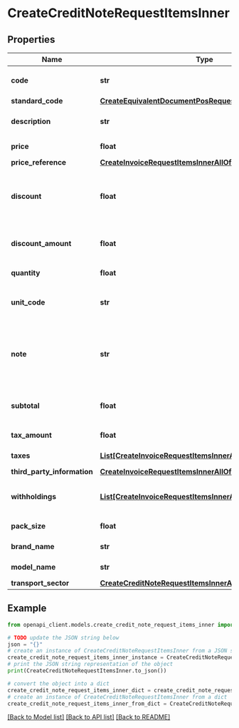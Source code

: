 # CreateCreditNoteRequestItemsInner


## Properties

Name | Type | Description | Notes
------------ | ------------- | ------------- | -------------
**code** | **str** | Código del articulo y/o servicio adoptado por el emisor. &lt;br&gt;&lt;i&gt;Campo oficial DIAN &amp;lt;StandardItemIdentification&amp;gt;&lt;/i&gt; | [optional] 
**standard_code** | [**CreateEquivalentDocumentPosRequestItemsInnerCode**](CreateEquivalentDocumentPosRequestItemsInnerCode.md) |  | [optional] 
**description** | **str** | Nombre y descripción del articulo y/o servicio que se está vendiendo en esta linea del documento. &lt;br&gt;&lt;i&gt;Campo oficial DIAN &amp;lt;Description&amp;gt;&lt;/i&gt; | 
**price** | **float** | Precio del articulo y/o servicio. &lt;br&gt;&lt;i&gt;Campo oficial DIAN &amp;lt;PriceAmount&amp;gt;&lt;/i&gt; | 
**price_reference** | [**CreateInvoiceRequestItemsInnerAllOfPriceReference**](CreateInvoiceRequestItemsInnerAllOfPriceReference.md) |  | [optional] 
**discount** | **float** | Porcentaje de descuento del articulo y/o servicio. Se debe informar a nivel de ítem, si y solamente si el descuento afecta la base gravable del ítem. &lt;br&gt;&lt;i&gt;Campo oficial DIAN &amp;lt;/cac:AllowanceCharge/cbc:MultiplierFactorNumeric&amp;gt;&lt;/i&gt; | [optional] 
**discount_amount** | **float** | Valor de descuento del articulo y/o servicio. Se debe informar a nivel de ítem, si y solamente si el descuento afecta la base gravable del ítem. &lt;br&gt;&lt;i&gt;Campo oficial DIAN &amp;lt;/cac:AllowanceCharge/cbc:Amount&amp;gt;&lt;/i&gt; | [optional] 
**quantity** | **float** | Cantidad del articulo y/o servicio. &lt;br&gt;&lt;i&gt;Campo oficial DIAN &amp;lt;InvoicedQuantity&amp;gt;&lt;/i&gt; | 
**unit_code** | **str** | Código de Unidad de medida del articulo y/o servicio. Se debe colocar el Código que corresponda de la tabla de unidades de la DIAN. &lt;br&gt;&lt;i&gt;Campo oficial DIAN &amp;lt;@unitCode&amp;gt;&lt;/i&gt; | 
**note** | **str** | Información Adicional o texto libre para añadir información del articulo y/o servicio. Obligatorio de informarse para el caso de ítems de contratos de servicio tipo AIU para el item Administración. Aquí, se debe empezar por el texto: &#39;Contrato de servicios AIU por concepto de:&#39;. Y el contribuyente debe incluir el objeto del contrato facturado. &lt;br&gt;&lt;i&gt;Campo oficial DIAN &amp;lt;Note&amp;gt;&lt;/i&gt; | [optional] 
**subtotal** | **float** | Subtotal del articulo y/o servicio. El subtotal de la línea es igual a la Cantidad x Precio Unidad menos Descuentos más Recargos que apliquen al articulo y/o servicio. &lt;br&gt;&lt;i&gt;Campo oficial DIAN &amp;lt;LineExtensionAmount&amp;gt;&lt;/i&gt; | 
**tax_amount** | **float** | Valor total de los impuestos aplicados al articulo y/o servicio. | 
**taxes** | [**List[CreateInvoiceRequestItemsInnerAllOfTaxesInner]**](CreateInvoiceRequestItemsInnerAllOfTaxesInner.md) | Array que contiene el listado de tributos/impuestos que aplican al articulo y/o servicio | [optional] 
**third_party_information** | [**CreateInvoiceRequestItemsInnerAllOfThirdPartyInformation**](CreateInvoiceRequestItemsInnerAllOfThirdPartyInformation.md) |  | [optional] 
**withholdings** | [**List[CreateInvoiceRequestItemsInnerAllOfTaxesInner]**](CreateInvoiceRequestItemsInnerAllOfTaxesInner.md) | Array con el listado de Retenciones. Grupo de campos que contiene la información de los tributos retenidos. &lt;br&gt;&lt;i&gt;Grupo de información oficial DIAN &amp;lt;WithholdingTaxTotal&amp;gt;&lt;/i&gt; | [optional] 
**pack_size** | **float** | Número de productos por empaque. &lt;br&gt;&lt;i&gt;Campo oficial DIAN &amp;lt;PackSizeNumeric&amp;gt;&lt;/i&gt; | [optional] 
**brand_name** | **str** | Marca del artículo. &lt;br&gt;&lt;i&gt;Campo oficial DIAN &amp;lt;BrandName&amp;gt;&lt;/i&gt; | [optional] 
**model_name** | **str** | Modelo del artículo. &lt;br&gt;&lt;i&gt;Campo oficial DIAN &amp;lt;ModelName&amp;gt;&lt;/i&gt; | [optional] 
**transport_sector** | [**CreateCreditNoteRequestItemsInnerAllOfTransportSector**](CreateCreditNoteRequestItemsInnerAllOfTransportSector.md) |  | [optional] 

## Example

```python
from openapi_client.models.create_credit_note_request_items_inner import CreateCreditNoteRequestItemsInner

# TODO update the JSON string below
json = "{}"
# create an instance of CreateCreditNoteRequestItemsInner from a JSON string
create_credit_note_request_items_inner_instance = CreateCreditNoteRequestItemsInner.from_json(json)
# print the JSON string representation of the object
print(CreateCreditNoteRequestItemsInner.to_json())

# convert the object into a dict
create_credit_note_request_items_inner_dict = create_credit_note_request_items_inner_instance.to_dict()
# create an instance of CreateCreditNoteRequestItemsInner from a dict
create_credit_note_request_items_inner_from_dict = CreateCreditNoteRequestItemsInner.from_dict(create_credit_note_request_items_inner_dict)
```
[[Back to Model list]](../README.md#documentation-for-models) [[Back to API list]](../README.md#documentation-for-api-endpoints) [[Back to README]](../README.md)


